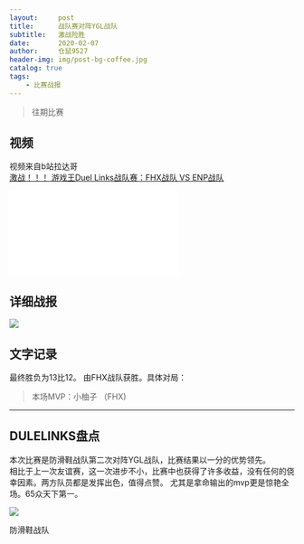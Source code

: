 ```yaml
---
layout:     post
title:      战队赛对阵YGL战队
subtitle:   激战险胜
date:       2020-02-07
author:     仓鼠9527
header-img: img/post-bg-coffee.jpg
catalog: true
tags:
    - 比赛战报
---
```

>往期比赛

## 视频

视频来自b站拉达哥
<br>
[激战！！！ 游戏王Duel Links战队赛：FHX战队 VS ENP战队](https://www.bilibili.com/video/av83796800)
<br>
<iframe src="//player.bilibili.com/player.html?aid=87366720&cid=149281459&page=1" scrolling="no" border="0" frameborder="no" framespacing="0" allowfullscreen="true"> </iframe>

## 详细战报

![](https://ftp.bmp.ovh/imgs/2020/02/647c4a322cc81ff1.jpg)





## 文字记录

最终胜负为13比12。
由FHX战队获胜。具体对局：




>本场MVP：小柚子    （FHX)   

----

## DULELINKS盘点




本次比赛是防滑鞋战队第二次对阵YGL战队，比赛结果以一分的优势领先。
<br/>
相比于上一次友谊赛，这一次进步不小，比赛中也获得了许多收益，没有任何的侥幸因素。两方队员都是发挥出色，值得点赞。
尤其是拿命输出的mvp更是惊艳全场。65众天下第一。

![](https://ftp.bmp.ovh/imgs/2020/02/cf68a58bd43dd722.png)



防滑鞋战队

